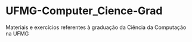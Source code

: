 # UFMG-Computer_Cience-Grad
Materiais e exercícios referentes à graduação da Ciência da Computação na UFMG

